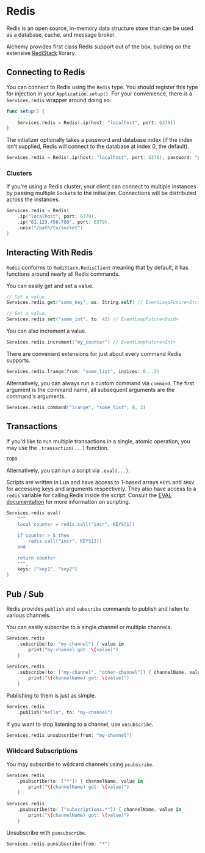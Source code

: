 # Redis 

Redis is an open source, in-memory data structure store than can be used as a database, cache, and message broker.

Alchemy provides first class Redis support out of the box, building on the extensive [RediStack](https://github.com/Mordil/RediStack) library. 

## Connecting to Redis

You can connect to Redis using the `Redis` type. You should register this type for injection in your `Application.setup()`. For your convenience, there is a `Services.redis` wrapper around doing so. 

```swift
func setup() {
    ...
    Services.redis = Redis(.ip(host: "localhost", port: 6379))
}
```

The intializer optionally takes a password and database index (if the index isn't supplied, Redis will connect to the database at index 0, the default).

```swift
Services.redis = Redis(.ip(host: "localhost", port: 6379), password: "p@ssw0rd", database: 1)
```

### Clusters

If you're using a Redis cluster, your client can connect to multiple instances by passing multiple `Socket`s to the initializer. Connections will be distributed across the instances.

```swift
Services.redis = Redis(
    .ip("localhost", port: 6379),
    .ip("61.123.456.789", port: 6379),
    .unix("/path/to/socket")
)
```

## Interacting With Redis

`Redis` conforms to `RediStack.RedisClient` meaning that by default, it has functions around nearly all Redis commands.

You can easily get and set a value.

```swift
// Get a value.
Services.redis.get("some_key", as: String.self) // EventLoopFuture<String?>

// Set a value.
Services.redis.set("some_int", to: 42) // EventLoopFuture<Void>
```

You can also increment a value.
```swift
Services.redis.increment("my_counter") // EventLoopFuture<Int>
```

There are  convenient extensions for just about every command Redis supports. 

```swift
Services.redis.lrange(from: "some_list", indices: 0...3)
```

Alternatively, you can always run a custom command via `command`. The first argument is the command name, all subsequent arguments are the command's arguments.

```swift
Services.redis.command("lrange", "some_list", 0, 3)
```

## Transactions

If you'd like to run multiple transactions in a single, atomic operation, you may use the `.transaction(...)` function.

```swift
TODO
```

Alternatively, you can run a script via `.eval(...)`. 

Scripts are written in Lua and have access to 1-based arrays `KEYS` and `ARGV` for accessing keys and arguments respectively. They also have access to a `redis` variable for calling Redis inside the script. Consult the [EVAL documentation](https://redis.io/commands/eval) for more information on scripting. 

```swift
Services.redis.eval(
    """
    local counter = redis.call("incr", KEYS[1])

    if counter > 5 then
        redis.call("incr", KEYS[2])
    end

    return counter
    """,
    keys: ["key1", "key2"]
)
```

## Pub / Sub

Redis provides `publish` and `subscribe` commands to publish and listen to various channels. 

You can easily subscribe to a single channel or multiple channels.

```swift
Services.redis
    .subscribe(to: "my-channel") { value in
        print("my-channel got: \(value)")
    }
    
Services.redis
    .subscribe(to: ["my-channel", "other-channel"]) { channelName, value in
        print("\(channelName) got: \(value)")
    }
```

Publishing to them is just as simple.

```swift
Services.redis
    .publish("hello", to: "my-channel")
```

If you want to stop listening to a channel, use `unsubscribe`.

```swift
Services.redis.unsubscribe(from: "my-channel")
```

### Wildcard Subscriptions

You may subscribe to wildcard channels using `psubscribe`. 

```swift
Services.redis
    .psubscribe(to: ["*"]) { channelName, value in
        print("\(channelName) got: \(value)")
    }
    
Services.redis
    .psubscribe(to: ["subscriptions.*"]) { channelName, value in
        print("\(channelName) got: \(value)")
    }
```

Unsubscribe with `punsubscribe`.

```swift
Services.redis.punsubscribe(from: "*")
```
